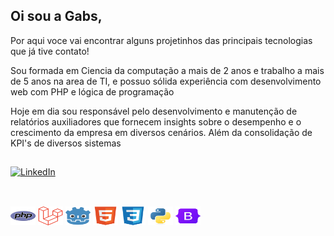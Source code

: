 ## Oi sou a Gabs,
Por aqui voce vai encontrar alguns projetinhos das principais tecnologias que já tive contato! 

Sou formada em Ciencia da computação a mais de 2 anos e trabalho a mais de 5 anos na area de TI, e possuo sólida experiência com desenvolvimento web com PHP e lógica de programação

Hoje em dia sou responsável pelo desenvolvimento e manutenção de relatórios auxiliadores que fornecem insights sobre o desempenho e o crescimento da empresa em diversos cenários. Além da consolidação de KPI's de diversos sistemas

##
[![LinkedIn](https://img.shields.io/badge/LinkedIn-0077B5?style=for-the-badge&logo=linkedin&logoColor=white)](https://www.linkedin.com/in/gabriela-alc%C3%A2ntara-1406/)
##

<div style="display: inline_block"><br>
  <img align="center" alt="Gabs-php" height="30" width="40" src="https://raw.githubusercontent.com/devicons/devicon/master/icons/php/php-original.svg">
  <img align="center" alt="Gabs-laravel" height="30" width="40" src="https://raw.githubusercontent.com/devicons/devicon/master/icons/laravel/laravel-original.svg">
  <img align="center" alt="Gabs-godot" height="30" width="40" src="https://raw.githubusercontent.com/devicons/devicon/master/icons/godot/godot-original.svg">
  <img align="center" alt="Gabs-HTML" height="30" width="40" src="https://raw.githubusercontent.com/devicons/devicon/master/icons/html5/html5-original.svg">
  <img align="center" alt="Gabs-CSS" height="30" width="40" src="https://raw.githubusercontent.com/devicons/devicon/master/icons/css3/css3-original.svg">
  <img align="center" alt="Gabs-Python" height="30" width="40" src="https://raw.githubusercontent.com/devicons/devicon/master/icons/python/python-original.svg">
  <img align="center" alt="Gabs-Bootstrap" height="30" width="40" src="https://raw.githubusercontent.com/devicons/devicon/master/icons/bootstrap/bootstrap-original.svg">
</div>

<!--
Here are some ideas to get you started:

- 🔭 I’m currently working on ...
- 🌱 I’m currently learning ...
- 👯 I’m looking to collaborate on ...
- 🤔 I’m looking for help with ...
- 💬 Ask me about ...
- 📫 How to reach me: ...
- 😄 Pronouns: ...
- ⚡ Fun fact: ...
-->

